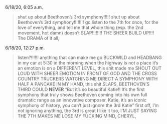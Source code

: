 6/18/20, 6:05 a.m.
> shut up about Beethoven’s 3rd symphony!!!!! shut up about Beethoven’s 3rd symphony!!!!!!!! go listen to the 7th for once, for the love of everything, and tell me that whole thing (esp. the 2nd movement, hot damn) doesn’t SLAP!!!!!!!! THE SHEER BUILD UP!!!! The DRAMA of it all,

6/18/20, 12:27 p.m.
>listen?!!!!!! anything that can make me go BUCKWILD and HEADBANG in my car at 5:30 in the morning when the highway is not a place it’s an emotion is on a DIFFERENT LEVEL, this shit made me SHOUT OUT LOUD WITH SHEER EMOTION IN FRONT OF GOD AND THE CROSS COUNTRY TRUCKERS WATCHING ME DIRECT A SYMPHONY WITH HALF A PANCAKE IN MY HAND, this shit SLAPS, BEETHOVEN’S THIRD COULD **NEVER**
>“But it’s so beautiful Katie!! It’s the first symphony that truly shows Beethoven coming into his own full dramatic range as an innovative composer, Katie, it’s an iconic symphony of history, you can’t just ignore the 3rd Katie” first off, I’m not ignoring anything, the 3rd is great I like it too, I’M JUST SAYING THE 7TH MAKES ME LOSE MY FUCKING MIND, CHERYL,
